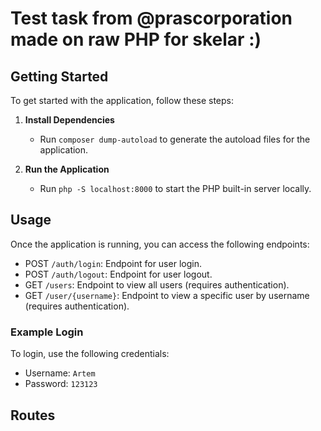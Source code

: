 
# Test task from @prascorporation made on raw PHP for skelar :)

## Getting Started

To get started with the application, follow these steps:

1. **Install Dependencies**
   - Run `composer dump-autoload` to generate the autoload files for the application.

2. **Run the Application**
   - Run `php -S localhost:8000` to start the PHP built-in server locally.

## Usage

Once the application is running, you can access the following endpoints:

- POST `/auth/login`: Endpoint for user login.
- POST `/auth/logout`: Endpoint for user logout.
- GET `/users`: Endpoint to view all users (requires authentication).
- GET `/user/{username}`: Endpoint to view a specific user by username (requires authentication).

### Example Login

To login, use the following credentials:

- Username: `Artem`
- Password: `123123`

## Routes
